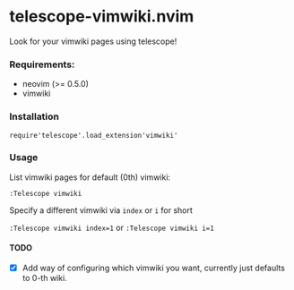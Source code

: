 # telescope-vimwiki.nvim

Look for your vimwiki pages using telescope!

### Requirements:

- neovim (>= 0.5.0)
- vimwiki

### Installation

```require'telescope'.load_extension'vimwiki'```


### Usage

List vimwiki pages for default (0th) vimwiki:

```:Telescope vimwiki```

Specify a different vimwiki via `index` or `i` for short

```:Telescope vimwiki index=1```
or
```:Telescope vimwiki i=1```



#### TODO

- [X] Add way of configuring which vimwiki you want, currently just defaults to 0-th wiki.
